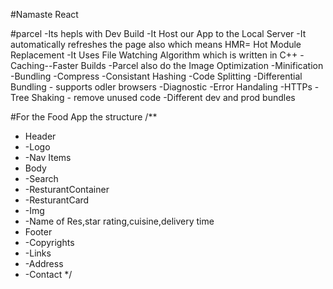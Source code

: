 #Namaste React 

#parcel
-Its hepls with Dev Build
-It Host our App to the Local Server
-It automatically refreshes the page also which means HMR= Hot Module Replacement
-It Uses File Watching Algorithm which is written in C++
-Caching--Faster Builds
-Parcel also do the Image Optimization
-Minification
-Bundling
-Compress
-Consistant Hashing
-Code Splitting
-Differential Bundling - supports odler browsers
-Diagnostic
-Error Handaling
-HTTPs
-Tree Shaking - remove unused code
-Different dev and prod bundles

#For the Food App the structure
/**
 * Header
 *  -Logo
 *  -Nav Items
 * Body
 *  -Search
 *  -ResturantContainer
 *   -ResturantCard
 *    -Img
 *    -Name of Res,star rating,cuisine,delivery time
 * Footer
 *  -Copyrights
 *  -Links
 *  -Address
 *  -Contact
 */
